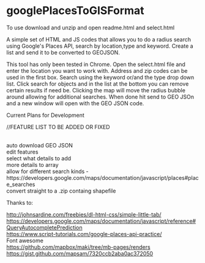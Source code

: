 # googlePlacesToGISFormat
To use download and unzip and open readme.html and select.html

A simple set of HTML and JS codes that allows you to do a radius search using Google's Places API, search by location,type and keyword. Create a list and send it to be converted to GEOJSON. 

This tool has only been tested in Chrome. Open the select.html file and enter the location you want to 
work with. Address and zip codes can be used in the first box. Search using the keyword or/and the type 
drop down list. Click search for objects and in the list at the bottom you can remove certain results if need be.
Clicking the map will move the radius bubble around allowing for additional searches. When done hit send to GEO JSOn
and a new window will open with the GEO JSON code.

Current Plans for Development

//FEATURE LIST TO BE ADDED OR FIXED <br>

 <br>
auto download GEO JSON<br>
edit features<br>
select what details to add<br>
more details to array <br>
allow for different search kinds - https://developers.google.com/maps/documentation/javascript/places#place_searches <br>
convert straight to a .zip containg shapefile 

Thanks to:<br>

http://johnsardine.com/freebies/dl-html-css/simple-little-tab/<br>
https://developers.google.com/maps/documentation/javascript/reference#QueryAutocompletePrediction<br>
https://www.script-tutorials.com/google-places-api-practice/<br>
Font awesome<br>
https://github.com/mapbox/maki/tree/mb-pages/renders<br>
https://gist.github.com/mapsam/7320ccb2aba0ac372050<br>
